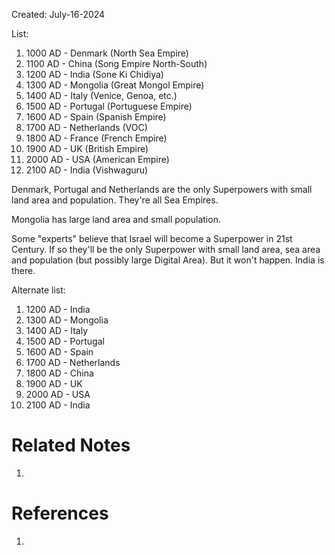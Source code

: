 Created: July-16-2024

List:

1. 1000 AD - Denmark (North Sea Empire)
2. 1100 AD - China (Song Empire North-South)
3. 1200 AD - India (Sone Ki Chidiya)
4. 1300 AD - Mongolia (Great Mongol Empire)
5. 1400 AD - Italy (Venice, Genoa, etc.)
6. 1500 AD - Portugal (Portuguese Empire)
7. 1600 AD - Spain (Spanish Empire)
8. 1700 AD - Netherlands (VOC)
9. 1800 AD - France (French Empire)
10. 1900 AD - UK (British Empire)
11. 2000 AD - USA (American Empire)
12. 2100 AD - India (Vishwaguru)

Denmark, Portugal and Netherlands are the only Superpowers with small land area and population. They're all Sea Empires.

Mongolia has large land area and small population.

Some "experts" believe that Israel will become a Superpower in 21st Century. If so they'll be the only Superpower with small land area, sea area and population (but possibly large Digital Area). But it won't happen. India is there.

Alternate list:

1. 1200 AD - India
2. 1300 AD - Mongolia
3. 1400 AD - Italy
4. 1500 AD - Portugal
5. 1600 AD - Spain
6. 1700 AD - Netherlands
7. 1800 AD - China
8. 1900 AD - UK
9. 2000 AD - USA
10. 2100 AD - India

# Related Notes

1. 
# References

1. 